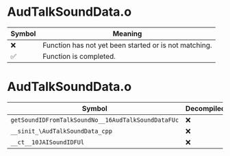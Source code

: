 # AudTalkSoundData.o
| Symbol | Meaning 
| ------------- | ------------- 
| :x: | Function has not yet been started or is not matching. 
| :white_check_mark: | Function is completed. 


# AudTalkSoundData.o
| Symbol | Decompiled? |
| ------------- | ------------- |
| `getSoundIDFromTalkSoundNo__16AudTalkSoundDataFUc` | :x: |
| `__sinit_\AudTalkSoundData_cpp` | :x: |
| `__ct__10JAISoundIDFUl` | :x: |
